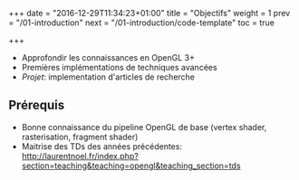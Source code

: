 +++
date = "2016-12-29T11:34:23+01:00"
title = "Objectifs"
weight = 1
prev = "/01-introduction"
next = "/01-introduction/code-template"
toc = true

+++

- Approfondir les connaissances en OpenGL 3+
- Premières implémentations de techniques avancées
- *Projet*: implementation d'articles de recherche

## Prérequis

- Bonne connaissance du pipeline OpenGL de base (vertex shader, rasterisation, fragment shader)
- Maitrise des TDs des années précédentes: http://laurentnoel.fr/index.php?section=teaching&teaching=opengl&teaching_section=tds